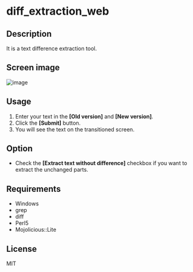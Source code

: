 # diff_extraction_web 

## Description  
It is a text difference extraction tool.  

## Screen image
![image](https://user-images.githubusercontent.com/10069642/83711676-d2ae5b00-a65e-11ea-8e6c-3c84f547816b.png)

## Usage
1. Enter your text in the **[Old version]** and **[New version]**.  
2. Click the **[Submit]** button.  
3. You will see the text on the transitioned screen.  

## Option  
- Check the **[Extract text without difference]** checkbox if you want to extract the unchanged parts.

## Requirements
- Windows  
- grep  
- diff  
- Perl5  
- Mojolicious::Lite

## License
MIT
